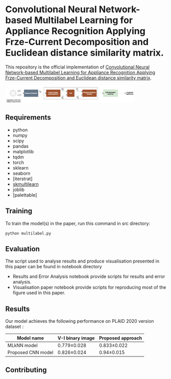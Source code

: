 

# Convolutional Neural Network-based Multilabel Learning for  Appliance Recognition  Applying Frze-Current Decomposition and Euclidean distance similarity matrix.

This repository is the official implementation of [Convolutional Neural Network-based Multilabel Learning for  Appliance Recognition  Applying Frze-Current Decomposition and Euclidean distance similarity matrix](). 

<img src="block.png" width="80%" height="50%">


## Requirements

- python
- numpy
- scipy
- pandas
- matplotlib
- tqdm
- torch
- sklearn
- seaborn
- [iterstrat]
- [skmultilearn]()
- joblib
- [palettable]
  


## Training

To train the model(s) in the paper, run this command in src directory:

```train
python multilabel.py
```


## Evaluation

The script used to analyse results and produce visualisation presented in this paper can be found in notebook directory
 
 - Results and Error Analysis notebook provide scripts for results and error analysis.
 - Visualisation paper notebook provide scripts for reproducing most of the figure used in this paper.


## Results

Our model achieves the following performance on PLAID 2020 version dataset :



| Model name         | V-I binary image  | Proposed approach |
| ------------------ |---------------- | -------------- |
| MLkNN  model |     0.779±0.028        |      0.833±0.022      |
| Proposed CNN model  |     0.826±0.024         |      0.94±0.015       |



## Contributing

